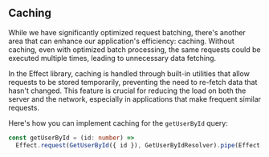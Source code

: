 ## Caching

While we have significantly optimized request batching, there's another area that can enhance our application's efficiency: caching. Without caching, even with optimized batch processing, the same requests could be executed multiple times, leading to unnecessary data fetching.

In the Effect library, caching is handled through built-in utilities that allow requests to be stored temporarily, preventing the need to re-fetch data that hasn't changed. This feature is crucial for reducing the load on both the server and the network, especially in applications that make frequent similar requests.

Here's how you can implement caching for the `getUserById` query:

```ts {3} showLineNumbers=false
const getUserById = (id: number) =>
  Effect.request(GetUserById({ id }), GetUserByIdResolver).pipe(Effect.withRequestCaching(true))
```
